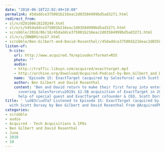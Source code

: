 ```yaml
---
date: "2018-06-18T22:02:49+10:00"
permalink: 45daddce375001b216eac2d03584999bd5ad3271.html
redirect_from:
- sl/n/d20180618220249.html
- sl/n/s/h45daddce375001b216eac2d03584999bd5ad3271.html
- scrobble/2018/06/18/45daddce375001b216eac2d03584999bd5ad3271.html
- sl/n/s/ZNWBRSroLG7.html
- scrobble/Ben-Gilbert-and-David-Rosenthal//45daddce375001b216eac2d03584999bd5ad3271.html
listen-of:
  h-cite:
    url: http://www.acquired.fm/episodes?format=RSS
    photo: ""
    audio:
    - http://traffic.libsyn.com/acquired/exacttarget.mp3
    - http://archive.org/download/Acquired-Podcast-by-Ben_Gilbert_and_David_Rosenthal/Episode_15_ExactTarget_acquired_by_Salesforce_with_Scott_Dorsey.mp3
    name: 'Episode 15: ExactTarget (acquired by Salesforce) with Scott Dorsey'
    author: Ben Gilbert and David Rosenthal
    content: "Ben and David return to make their first foray into enterprise software,
      covering Salesforce\u2019s $2.5B acquisition of ExactTarget in 2013 with the
      help of special guest and ExactTarget cofounder & CEO, Scott Dorsey. "
title: ' \ud83c\udfa7 Listened to Episode 15: ExactTarget (acquired by Salesforce)
  with Scott Dorsey by Ben Gilbert and David Rosenthal From @AcquiredFM'
categories:
- scrobble
- audio
- Acquired - Tech Acquisitions & IPOs
- Ben Gilbert and David Rosenthal
- June
- 2018
- 18
---
```

